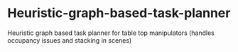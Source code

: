 # Heuristic-graph-based-task-planner
Heuristic graph based task planner for table top manipulators (handles occupancy issues and stacking in scenes)

